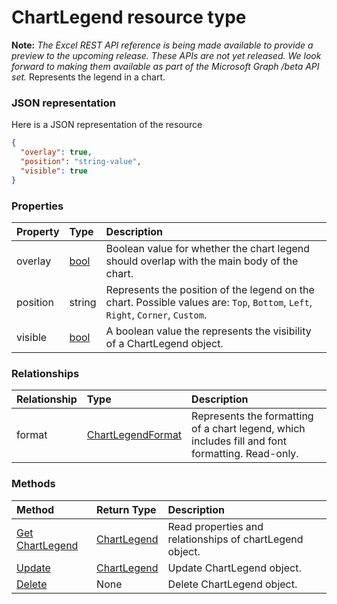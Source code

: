 # ChartLegend resource type
**Note:** _The Excel REST API reference is being made available to provide a preview to the upcoming release. These APIs are not yet released. We look forward to making them available as part of the Microsoft Graph /beta API set._
Represents the legend in a chart.

### JSON representation

Here is a JSON representation of the resource

<!-- {
  "blockType": "resource",
  "optionalProperties": [

  ],
  "@odata.type": "microsoft.graph.chartlegend"
}-->

```json
{
  "overlay": true,
  "position": "string-value",
  "visible": true
}

```
### Properties
| Property	   | Type	|Description|
|:---------------|:--------|:----------|
|overlay|[bool](bool.md)|Boolean value for whether the chart legend should overlap with the main body of the chart.|
|position|string|Represents the position of the legend on the chart. Possible values are: `Top`, `Bottom`, `Left`, `Right`, `Corner`, `Custom`.|
|visible|[bool](bool.md)|A boolean value the represents the visibility of a ChartLegend object.|

### Relationships
| Relationship | Type	|Description|
|:---------------|:--------|:----------|
|format|[ChartLegendFormat](chartlegendformat.md)|Represents the formatting of a chart legend, which includes fill and font formatting. Read-only.|

### Methods

| Method		   | Return Type	|Description|
|:---------------|:--------|:----------|
|[Get ChartLegend](../api/chartlegend_get.md) | [ChartLegend](chartlegend.md) |Read properties and relationships of chartLegend object.|
|[Update](../api/chartlegend_update.md) | [ChartLegend](chartlegend.md)	|Update ChartLegend object. |
|[Delete](../api/chartlegend_delete.md) | None |Delete ChartLegend object. |

<!-- uuid: 8fcb5dbc-d5aa-4681-8e31-b001d5168d79
2015-10-25 14:57:30 UTC -->
<!-- {
  "type": "#page.annotation",
  "description": "ChartLegend resource",
  "keywords": "",
  "section": "documentation",
  "tocPath": ""
}-->